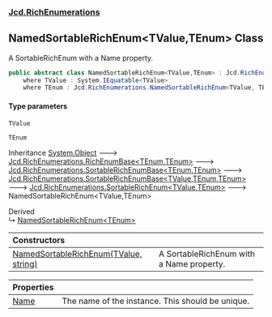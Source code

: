 ### [Jcd.RichEnumerations](Jcd.RichEnumerations.md 'Jcd.RichEnumerations')

## NamedSortableRichEnum<TValue,TEnum> Class

A SortableRichEnum with a Name property.

```csharp
public abstract class NamedSortableRichEnum<TValue,TEnum> : Jcd.RichEnumerations.SortableRichEnum<TValue, TEnum>
    where TValue : System.IEquatable<TValue>
    where TEnum : Jcd.RichEnumerations.NamedSortableRichEnum<TValue, TEnum>, System.IComparable<TEnum>
```
#### Type parameters

<a name='Jcd.RichEnumerations.NamedSortableRichEnum_TValue,TEnum_.TValue'></a>

`TValue`

<a name='Jcd.RichEnumerations.NamedSortableRichEnum_TValue,TEnum_.TEnum'></a>

`TEnum`

Inheritance [System.Object](https://docs.microsoft.com/en-us/dotnet/api/System.Object 'System.Object') &#129106; [Jcd.RichEnumerations.RichEnumBase&lt;](Jcd.RichEnumerations.RichEnumBase_TEnumeration,TEnumeratedItem_.md 'Jcd.RichEnumerations.RichEnumBase<TEnumeration,TEnumeratedItem>')[TEnum](Jcd.RichEnumerations.NamedSortableRichEnum_TValue,TEnum_.md#Jcd.RichEnumerations.NamedSortableRichEnum_TValue,TEnum_.TEnum 'Jcd.RichEnumerations.NamedSortableRichEnum<TValue,TEnum>.TEnum')[,](Jcd.RichEnumerations.RichEnumBase_TEnumeration,TEnumeratedItem_.md 'Jcd.RichEnumerations.RichEnumBase<TEnumeration,TEnumeratedItem>')[TEnum](Jcd.RichEnumerations.NamedSortableRichEnum_TValue,TEnum_.md#Jcd.RichEnumerations.NamedSortableRichEnum_TValue,TEnum_.TEnum 'Jcd.RichEnumerations.NamedSortableRichEnum<TValue,TEnum>.TEnum')[&gt;](Jcd.RichEnumerations.RichEnumBase_TEnumeration,TEnumeratedItem_.md 'Jcd.RichEnumerations.RichEnumBase<TEnumeration,TEnumeratedItem>') &#129106; [Jcd.RichEnumerations.SortableRichEnumBase&lt;](Jcd.RichEnumerations.SortableRichEnumBase_TEnumeration,TEnumeratedItem_.md 'Jcd.RichEnumerations.SortableRichEnumBase<TEnumeration,TEnumeratedItem>')[TEnum](Jcd.RichEnumerations.NamedSortableRichEnum_TValue,TEnum_.md#Jcd.RichEnumerations.NamedSortableRichEnum_TValue,TEnum_.TEnum 'Jcd.RichEnumerations.NamedSortableRichEnum<TValue,TEnum>.TEnum')[,](Jcd.RichEnumerations.SortableRichEnumBase_TEnumeration,TEnumeratedItem_.md 'Jcd.RichEnumerations.SortableRichEnumBase<TEnumeration,TEnumeratedItem>')[TEnum](Jcd.RichEnumerations.NamedSortableRichEnum_TValue,TEnum_.md#Jcd.RichEnumerations.NamedSortableRichEnum_TValue,TEnum_.TEnum 'Jcd.RichEnumerations.NamedSortableRichEnum<TValue,TEnum>.TEnum')[&gt;](Jcd.RichEnumerations.SortableRichEnumBase_TEnumeration,TEnumeratedItem_.md 'Jcd.RichEnumerations.SortableRichEnumBase<TEnumeration,TEnumeratedItem>') &#129106; [Jcd.RichEnumerations.SortableRichEnumBase&lt;](Jcd.RichEnumerations.SortableRichEnumBase_TValue,TEnumeration,TEnumeratedItem_.md 'Jcd.RichEnumerations.SortableRichEnumBase<TValue,TEnumeration,TEnumeratedItem>')[TValue](Jcd.RichEnumerations.NamedSortableRichEnum_TValue,TEnum_.md#Jcd.RichEnumerations.NamedSortableRichEnum_TValue,TEnum_.TValue 'Jcd.RichEnumerations.NamedSortableRichEnum<TValue,TEnum>.TValue')[,](Jcd.RichEnumerations.SortableRichEnumBase_TValue,TEnumeration,TEnumeratedItem_.md 'Jcd.RichEnumerations.SortableRichEnumBase<TValue,TEnumeration,TEnumeratedItem>')[TEnum](Jcd.RichEnumerations.NamedSortableRichEnum_TValue,TEnum_.md#Jcd.RichEnumerations.NamedSortableRichEnum_TValue,TEnum_.TEnum 'Jcd.RichEnumerations.NamedSortableRichEnum<TValue,TEnum>.TEnum')[,](Jcd.RichEnumerations.SortableRichEnumBase_TValue,TEnumeration,TEnumeratedItem_.md 'Jcd.RichEnumerations.SortableRichEnumBase<TValue,TEnumeration,TEnumeratedItem>')[TEnum](Jcd.RichEnumerations.NamedSortableRichEnum_TValue,TEnum_.md#Jcd.RichEnumerations.NamedSortableRichEnum_TValue,TEnum_.TEnum 'Jcd.RichEnumerations.NamedSortableRichEnum<TValue,TEnum>.TEnum')[&gt;](Jcd.RichEnumerations.SortableRichEnumBase_TValue,TEnumeration,TEnumeratedItem_.md 'Jcd.RichEnumerations.SortableRichEnumBase<TValue,TEnumeration,TEnumeratedItem>') &#129106; [Jcd.RichEnumerations.SortableRichEnum&lt;](Jcd.RichEnumerations.SortableRichEnum_TValue,TEnum_.md 'Jcd.RichEnumerations.SortableRichEnum<TValue,TEnum>')[TValue](Jcd.RichEnumerations.NamedSortableRichEnum_TValue,TEnum_.md#Jcd.RichEnumerations.NamedSortableRichEnum_TValue,TEnum_.TValue 'Jcd.RichEnumerations.NamedSortableRichEnum<TValue,TEnum>.TValue')[,](Jcd.RichEnumerations.SortableRichEnum_TValue,TEnum_.md 'Jcd.RichEnumerations.SortableRichEnum<TValue,TEnum>')[TEnum](Jcd.RichEnumerations.NamedSortableRichEnum_TValue,TEnum_.md#Jcd.RichEnumerations.NamedSortableRichEnum_TValue,TEnum_.TEnum 'Jcd.RichEnumerations.NamedSortableRichEnum<TValue,TEnum>.TEnum')[&gt;](Jcd.RichEnumerations.SortableRichEnum_TValue,TEnum_.md 'Jcd.RichEnumerations.SortableRichEnum<TValue,TEnum>') &#129106; NamedSortableRichEnum<TValue,TEnum>

Derived  
&#8627; [NamedSortableRichEnum&lt;TEnum&gt;](Jcd.RichEnumerations.NamedSortableRichEnum_TEnum_.md 'Jcd.RichEnumerations.NamedSortableRichEnum<TEnum>')

| Constructors | |
| :--- | :--- |
| [NamedSortableRichEnum(TValue, string)](Jcd.RichEnumerations.NamedSortableRichEnum_TValue,TEnum_.NamedSortableRichEnum(TValue,string).md 'Jcd.RichEnumerations.NamedSortableRichEnum<TValue,TEnum>.NamedSortableRichEnum(TValue, string)') | A SortableRichEnum with a Name property. |

| Properties | |
| :--- | :--- |
| [Name](Jcd.RichEnumerations.NamedSortableRichEnum_TValue,TEnum_.Name.md 'Jcd.RichEnumerations.NamedSortableRichEnum<TValue,TEnum>.Name') | The name of the instance. This should be unique. |
